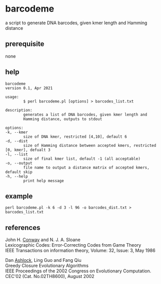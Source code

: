 # barcodeme
a script to generate DNA barcodes, given kmer length and Hamming distance

## prerequisite
none

## help
```
barcodeme
version 0.1, Apr 2021

usage:
        $ perl barcodeme.pl [options] > barcodes_list.txt

description:
        generates a list of DNA barcodes, given kmer length and
        Hamming distance, outputs to stdout

options:
-k, --kmer
        size of DNA kmer, restricted [4,10], default 6
-d, --dist
        size of Hamming distance between accepted kmers, restricted [0, kmer], defualt 3
-l, --list
        size of final kmer list, default -1 (all acceptable)
-o, --output
        file name to output a distance matrix of accepted kmers, default skip
-h, --help
        print help message
```

## example
```
perl barcodeme.pl -k 6 -d 3 -l 96 -o barcodes_dist.txt > barcodes_list.txt
```

## references
John H. [Conway](https://ieeexplore.ieee.org/document/1057187) and N. J. A. Sloane<br>
Lexicographic Codes: Error-Correcting Codes from Game Theory<br>
IEEE Transactions on information theory, Volume: 32, Issue: 3, May 1986<br>

Dan [Ashlock](https://ieeexplore.ieee.org/document/1004430), Ling Guo and Fang Qiu<br>
Greedy Closure Evolutionary Algorithms<br>
IEEE Proceedings of the 2002 Congress on Evolutionary Computation. CEC'02 (Cat. No.02TH8600), August 2002<br>
